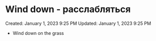 # Wind down - расслабляться

Created: January 1, 2023 9:25 PM
Updated: January 1, 2023 9:25 PM

- Wind down on the grass